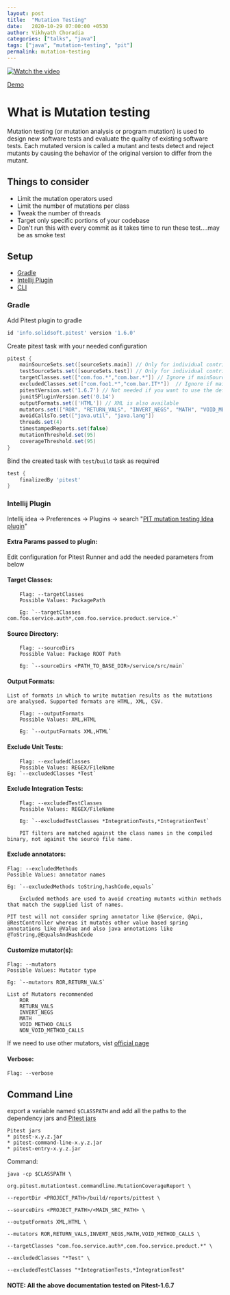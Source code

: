 ```yaml
---
layout: post
title:  "Mutation Testing"
date:   2020-10-29 07:00:00 +0530
author: Vikhyath Choradia
categories: ["talks", "java"]
tags: ["java", "mutation-testing", "pit"]
permalink: mutation-testing
---
```


[![Watch the video](https://user-images.githubusercontent.com/3875111/116968161-900f5b80-acd1-11eb-93b0-ef9d12aa4826.png)](https://www.youtube.com/watch?v=nTTp8c1C8jA)

[Demo](https://github.com/vikytech/MutationTesting)

# What is Mutation testing

Mutation testing (or mutation analysis or program mutation) is used to design new software tests and evaluate the quality of existing software tests.
Each mutated version is called a mutant and tests detect and reject mutants by causing the behavior of the original version to differ from the mutant.

## Things to consider

*   Limit the mutation operators used
*   Limit the number of mutations per class
*   Tweak the number of threads
*   Target only specific portions of your codebase
*   Don't run this with every commit as it takes time to run these test....may be as smoke test

## Setup

* [Gradle](#gradle)
* [Intellij Plugin](#intellij-plugin)
* [CLI](#command-line)

### Gradle

Add Pitest plugin to gradle
```groovy
id 'info.solidsoft.pitest' version '1.6.0'
```

Create pitest task with your needed configuration
```groovy
pitest {
    mainSourceSets.set([sourceSets.main]) // Only for individual contribution, not recommended for repo having more than 10-15 classes
    testSourceSets.set([sourceSets.test]) // Only for individual contribution, not recommended for repo having more than 10-15 classes
    targetClasses.set(["com.foo.*","com.bar.*"]) // Ignore if mainSourceSets & testSourceSets is specified
    excludedClasses.set(["com.foo1.*","com.bar.IT*"])  // Ignore if mainSourceSets & testSourceSets is specified
    pitestVersion.set('1.6.7') // Not needed if you want to use the default version provided by plugin
    junit5PluginVersion.set('0.14')
    outputFormats.set(['HTML']) // XML is also available
    mutators.set(["ROR", "RETURN_VALS", "INVERT_NEGS", "MATH", "VOID_METHOD_CALLS", "NON_VOID_METHOD_CALLS"])
    avoidCallsTo.set(["java.util", "java.lang"])
    threads.set(4)
    timestampedReports.set(false)
    mutationThreshold.set(95)
    coverageThreshold.set(95)
}
```

Bind the created task with `test`/`build` task as required
```groovy
test {
    finalizedBy 'pitest'
}
```

### Intellij Plugin

Intellij idea → Preferences → Plugins → search "[PIT mutation testing Idea plugin](https://plugins.jetbrains.com/plugin/7119-pit-mutation-testing-idea-plugin/)"

#### Extra Params passed to plugin:

Edit configuration for Pitest Runner and add the needed parameters from below

#### Target Classes:
```
    Flag: --targetClasses
    Possible Values: PackagePath

    Eg: `--targetClasses com.foo.service.auth*,com.foo.service.product.service.*`
```

#### Source Directory:
```
    Flag: --sourceDirs
    Possible Value: Package ROOT Path

    Eg: `--sourceDirs <PATH_TO_BASE_DIR>/service/src/main`
```

#### Output Formats:
```
List of formats in which to write mutation results as the mutations are analysed. Supported formats are HTML, XML, CSV.

    Flag: --outputFormats
    Possible Values: XML,HTML

    Eg: `--outputFormats XML,HTML`
```

#### Exclude Unit Tests:
```
    Flag: --excludedClasses
    Possible Values: REGEX/FileName
Eg: `--excludedClasses *Test`
```

#### Exclude Integration Tests:
```
    Flag: --excludedTestClasses
    Possible Values: REGEX/FileName

    Eg: `--excludedTestClasses *IntegrationTests,*IntegrationTest`

    PIT filters are matched against the class names in the compiled binary, not against the source file name.
```

#### Exclude annotators:
```
Flag: --excludedMethods
Possible Values: annotator names

Eg: `--excludedMethods toString,hashCode,equals`

    Excluded methods are used to avoid creating mutants within methods that match the supplied list of names.

PIT test will not consider spring annotator like @Service, @Api, @RestController whereas it mutates other value based spring annotations like @Value and also java annotations like @ToString,@EqualsAndHashCode
```

#### Customize mutator(s):
```
Flag: --mutators
Possible Values: Mutator type

Eg: `--mutators ROR,RETURN_VALS`

List of Mutators recommended
    ROR
    RETURN_VALS
    INVERT_NEGS
    MATH
    VOID_METHOD_CALLS
    NON_VOID_METHOD_CALLS
```
If we need to use other mutators, vist [official page](https://pitest.org/quickstart/mutators)

#### Verbose:
```
Flag: --verbose
```

## Command Line

export a variable named `$CLASSPATH` and add all the paths to the dependency jars and [Pitest jars](https://github.com/hcoles/pitest/releases)

    Pitest jars
    * pitest-x.y.z.jar
    * pitest-command-line-x.y.z.jar
    * pitest-entry-x.y.z.jar

Command:
```
java -cp $CLASSPATH \

org.pitest.mutationtest.commandline.MutationCoverageReport \

--reportDir <PROJECT_PATH>/build/reports/pittest \

--sourceDirs <PROJECT_PATH>/<MAIN_SRC_PATH> \

--outputFormats XML,HTML \

--mutators ROR,RETURN_VALS,INVERT_NEGS,MATH,VOID_METHOD_CALLS \

--targetClasses "com.foo.service.auth*,com.foo.service.product.*" \

--excludedClasses "*Test" \

--excludedTestClasses "*IntegrationTests,*IntegrationTest"
```

#### NOTE: All the above documentation tested on Pitest-1.6.7